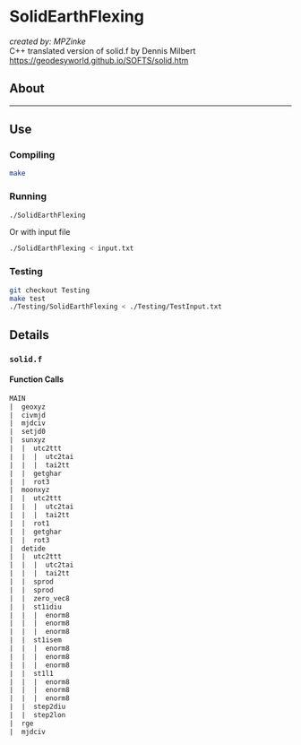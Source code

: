 # SolidEarthFlexing
_created by: MPZinke_ <br/>
C++ translated version of solid.f by Dennis Milbert https://geodesyworld.github.io/SOFTS/solid.htm

## About

---

## Use

### Compiling

```bash
make
```

### Running

```bash
./SolidEarthFlexing
```
Or with input file
```bash
./SolidEarthFlexing < input.txt	
```

### Testing
```bash
git checkout Testing
make test
./Testing/SolidEarthFlexing < ./Testing/TestInput.txt
```

## Details

### `solid.f`

#### Function Calls

```txt
MAIN
|  geoxyz
|  civmjd
|  mjdciv
|  setjd0
|  sunxyz
|  |  utc2ttt
|  |  |  utc2tai
|  |  |  tai2tt
|  |  getghar
|  |  rot3
|  moonxyz
|  |  utc2ttt
|  |  |  utc2tai
|  |  |  tai2tt
|  |  rot1
|  |  getghar
|  |  rot3
|  detide
|  |  utc2ttt
|  |  |  utc2tai
|  |  |  tai2tt
|  |  sprod
|  |  sprod
|  |  zero_vec8
|  |  st1idiu
|  |  |  enorm8
|  |  |  enorm8
|  |  |  enorm8
|  |  st1isem
|  |  |  enorm8
|  |  |  enorm8
|  |  |  enorm8
|  |  st1l1
|  |  |  enorm8
|  |  |  enorm8
|  |  |  enorm8
|  |  step2diu
|  |  step2lon
|  rge
|  mjdciv

```
